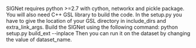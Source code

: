SIGNet requires python >=2.7 with cython, networkx and pickle package. You will also need C++ GSL library to build the code. In the setup.py you have to give the location of your GSL directory in include_dirs and extra_link_args.
Build the SIGNet using the following command: python setup.py build_ext --inplace
Then you can run it on the dataset by changing the value of dataset_name.
